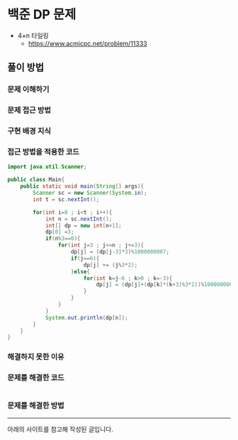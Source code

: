 # 백준 DP 문제

- 4×n 타일링
  - https://www.acmicpc.net/problem/11333

## 풀이 방법

### 문제 이해하기

### 문제 접근 방법

### 구현 배경 지식

### 접근 방법을 적용한 코드

```java
import java.util.Scanner;

public class Main{
    public static void main(String[] args){
        Scanner sc = new Scanner(System.in);
        int t = sc.nextInt();

        for(int i=0 ; i<t ; i++){
            int n = sc.nextInt();
            int[] dp = new int[n+1];
            dp[0] =3;
            if(n%3==0){
                for(int j=3 ; j<=n ; j+=3){
                    dp[j] = (dp[j-3]*3)%1000000007;
                    if(j==6){
                        dp[j] += (j%3*2);
                    }else{
                        for(int k=j-6 ; k>0 ; k=-3){
                            dp[j] = (dp[j]+(dp[k]*(k+3)%3*2))%1000000007;
                        }
                    }
                }
            }
            System.out.println(dp[n]);
        }
    }
}
```

### 해결하지 못한 이유

### 문제를 해결한 코드

```java

```

### 문제를 해결한 방법

---

아래의 사이트를 참고해 작성된 글입니다.
